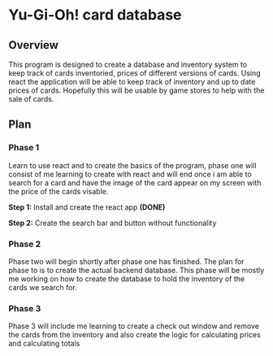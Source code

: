 # Yu-Gi-Oh! card database

## Overview
This program is designed to create a database and inventory system to keep track of cards inventoried, prices of different versions of cards.
Using react the application will be able to keep track of inventory and up to date prices of cards. Hopefully this will be usable by game stores to
help with the sale of cards.

## Plan
### Phase 1
Learn to use react and to create the basics of the program, phase one will consist of me learning to create with react and will end once i am able to
search for a card and have the image of the card appear on my screen with the price of the cards visable.

**Step 1:** Install and create the react app **(DONE)** 

**Step 2:** Create the search bar and button without functionality

### Phase 2
Phase two will begin shortly after phase one has finished. The plan for phase to is to create the actual backend database. This phase will be mostly
me working on how to create the database to hold the inventory of the cards we search for.

### Phase 3
Phase 3 will include me learning to create a check out window and remove the cards from the inventory and also create the logic for calculating prices
and calculating totals

